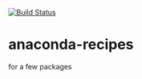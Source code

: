 [![Build Status](https://travis-ci.org/ihrke/anaconda-recipes.svg?branch=master)](https://travis-ci.org/ihrke/anaconda-recipes)

# anaconda-recipes
for a few packages

